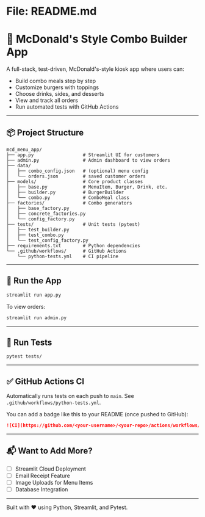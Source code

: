 # File: README.md

# 🍔 McDonald's Style Combo Builder App

A full-stack, test-driven, McDonald's-style kiosk app where users can:

- Build combo meals step by step
- Customize burgers with toppings
- Choose drinks, sides, and desserts
- View and track all orders
- Run automated tests with GitHub Actions

---

## 📦 Project Structure
```
mcd_menu_app/
├── app.py                  # Streamlit UI for customers
├── admin.py                # Admin dashboard to view orders
├── data/
│   ├── combo_config.json   # (optional) menu config
│   └── orders.json         # saved customer orders
├── models/                 # Core product classes
│   ├── base.py             # MenuItem, Burger, Drink, etc.
│   ├── builder.py          # BurgerBuilder
│   └── combo.py            # ComboMeal class
├── factories/              # Combo generators
│   ├── base_factory.py
│   ├── concrete_factories.py
│   └── config_factory.py
├── tests/                  # Unit tests (pytest)
│   ├── test_builder.py
│   ├── test_combo.py
│   └── test_config_factory.py
├── requirements.txt        # Python dependencies
└── .github/workflows/      # GitHub Actions
    └── python-tests.yml    # CI pipeline
```

---

## 🚀 Run the App
```bash
streamlit run app.py
```

To view orders:
```bash
streamlit run admin.py
```

---

## 🧪 Run Tests
```bash
pytest tests/
```

---

## ✅ GitHub Actions CI
Automatically runs tests on each push to `main`. See `.github/workflows/python-tests.yml`.

You can add a badge like this to your README (once pushed to GitHub):
```markdown
![CI](https://github.com/<your-username>/<your-repo>/actions/workflows/python-tests.yml/badge.svg)
```

---

## 📬 Want to Add More?
- [ ] Streamlit Cloud Deployment
- [ ] Email Receipt Feature
- [ ] Image Uploads for Menu Items
- [ ] Database Integration

---
Built with ❤️ using Python, Streamlit, and Pytest.
